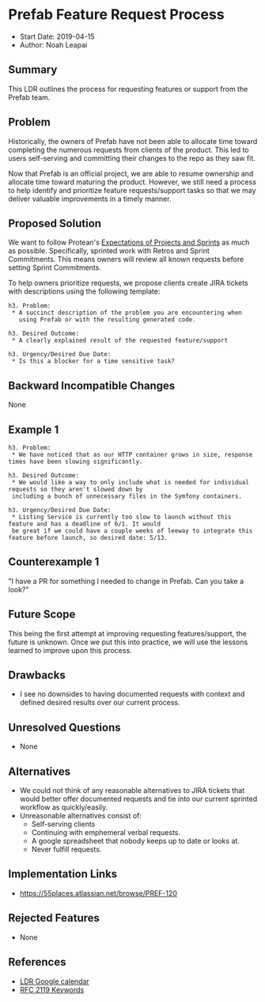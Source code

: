 # Prefab Feature Request Process
* Start Date: 2019-04-15
* Author: Noah Leapai

## Summary
This LDR outlines the process for requesting features or support from the Prefab team.

## Problem
Historically, the owners of Prefab have not been able to allocate time toward 
completing the numerous requests from clients of the product. This led to users
self-serving and committing their changes to the repo as they saw fit.

Now that Prefab is an official project, we are able to resume ownership and allocate
time toward maturing the product. However, we still need a process to help identify 
and prioritize feature requests/support tasks so that we may deliver valuable improvements 
in a timely manner.

## Proposed Solution
We want to follow Protean's [Expectations of Projects and Sprints](https://github.com/neighborhoods/Protean/blob/4.x/Architecture/Expectations-of-Projects-and-Sprints.md)
as much as possible. Specifically, sprinted work with Retros and Sprint Commitments. 
This means owners will review all known requests before setting Sprint Commitments.

To help owners prioritize requests, we propose clients create JIRA tickets with descriptions using the following template:
```
h3. Problem: 
 * A succinct description of the problem you are encountering when 
   using Prefab or with the resulting generated code.
   
h3. Desired Outcome:
 * A clearly explained result of the requested feature/support
 
h3. Urgency/Desired Due Date:
 * Is this a blocker for a time sensitive task?
```

## Backward Incompatible Changes
None

## Example 1
```
h3. Problem: 
 * We have noticed that as our HTTP container grows in size, response times have been slowing significantly. 
   
h3. Desired Outcome:
 * We would like a way to only include what is needed for individual requests so they aren't slowed down by 
 including a bunch of unnecessary files in the Symfony containers.
 
h3. Urgency/Desired Due Date:
 * Listing Service is currently too slow to launch without this feature and has a deadline of 6/1. It would 
 be great if we could have a couple weeks of leeway to integrate this feature before launch, so desired date: 5/13.
```

## Counterexample 1
"I have a PR for something I needed to change in Prefab. Can you take a look?"

## Future Scope
This being the first attempt at improving requesting features/support, the future is unknown. Once we put this into practice, we will use the lessons learned to improve upon this process.

## Drawbacks
* I see no downsides to having documented requests with context and defined desired results over our current process.

## Unresolved Questions
* None

## Alternatives
* We could not think of any reasonable alternatives to JIRA tickets that would better offer documented requests and tie into our current sprinted workflow as quickly/easily.
* Unreasonable alternatives consist of:
  * Self-serving clients
  * Continuing with emphemeral verbal requests.
  * A google spreadsheet that nobody keeps up to date or looks at.
  * Never fulfill requests.

## Implementation Links
* https://55places.atlassian.net/browse/PREF-120

## Rejected Features
* None

## References
* [LDR Google calendar](https://calendar.google.com/calendar?cid=NTVwbGFjZXMuY29tX3JrNG12NzFnYzEwNDhwZ3EwcWptMDZidGdjQGdyb3VwLmNhbGVuZGFyLmdvb2dsZS5jb20)
* [RFC 2119 Keywords](https://www.ietf.org/rfc/rfc2119.txt)

